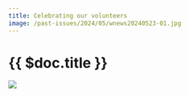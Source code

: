 ```yaml
---
title: Celebrating our volunteers
image: /past-issues/2024/05/wnews20240523-01.jpg
---
```


# {{ $doc.title }}

![](https://media.wnews.org.au/past-issues/2024/05/wnews20240523-01.jpg)
